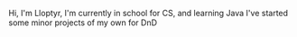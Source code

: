 Hi, I'm Lloptyr,
I'm currently in school for CS, and learning Java
I've started some minor projects of my own for DnD
